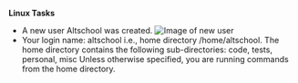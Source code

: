 **Linux Tasks**
- A new user Altschool was created.
![Image of new user](./images/create_user_altschool.jpg)
- Your login name: altschool i.e., home directory /home/altschool. The home directory contains the following sub-directories: code, tests, personal, misc Unless otherwise specified, you are running commands from the home directory.
